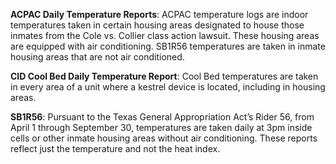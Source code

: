 

**ACPAC Daily Temperature Reports**: ACPAC temperature logs are indoor temperatures taken in certain housing areas designated to house those inmates from the Cole vs. Collier class action lawsuit. These housing areas are equipped with air conditioning. SB1R56 temperatures are taken in inmate housing areas that are not air conditioned.
 
**CID Cool Bed Daily Temperature Report**: Cool Bed temperatures are taken in every area of a unit where a kestrel device is located, including in housing areas.
 
**SB1R56**: Pursuant to the Texas General Appropriation Act’s Rider 56, from April 1 through September 30, temperatures are taken daily at 3pm inside cells or other inmate housing areas without air conditioning. These reports reflect just the temperature and not the heat index.
